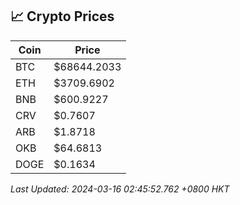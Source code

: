 ## 📈 Crypto Prices

| Coin | Price |
| ---- | ----- |
| BTC | $68644.2033 |
| ETH | $3709.6902 |
| BNB | $600.9227 |
| CRV | $0.7607 |
| ARB | $1.8718 |
| OKB | $64.6813 |
| DOGE | $0.1634 |

_Last Updated: 2024-03-16 02:45:52.762 +0800 HKT_